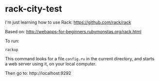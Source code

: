 # rack-city-test

I'm just learning how to use Rack: https://github.com/rack/rack

Based on: http://webapps-for-beginners.rubymonstas.org/rack.html

To run:

```
rackup
```

This command looks for a file `config.ru` in the current directory, and starts a web server using it, on your local computer.

Then go to: http://localhost:9292
